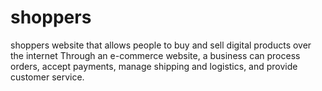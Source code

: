 # shoppers
shoppers website that allows people to buy and sell digital products over the internet Through an e-commerce website, a business can process orders, accept payments, manage shipping and logistics, and provide customer service.
